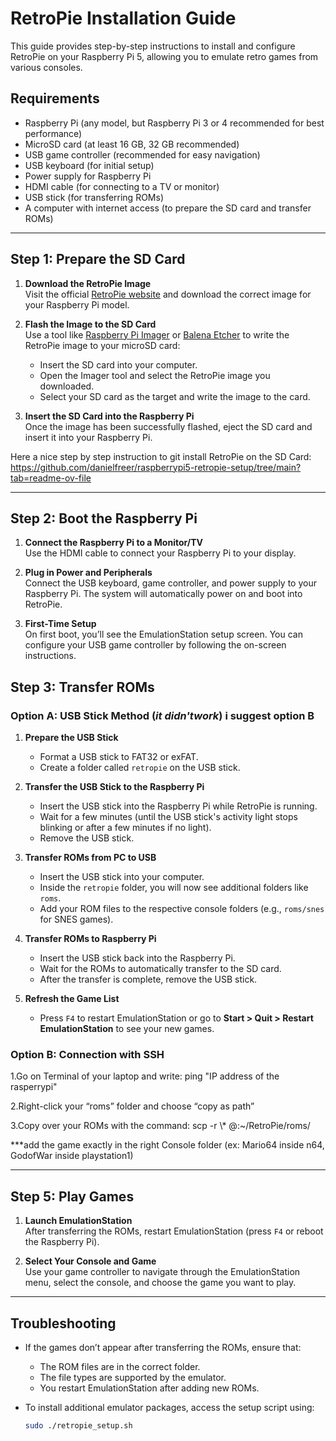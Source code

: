 # RetroPie Installation Guide

This guide provides step-by-step instructions to install and configure RetroPie on your Raspberry Pi 5, allowing you to emulate retro games from various consoles.

## Requirements

- Raspberry Pi (any model, but Raspberry Pi 3 or 4 recommended for best performance)
- MicroSD card (at least 16 GB, 32 GB recommended)
- USB game controller (recommended for easy navigation)
- USB keyboard (for initial setup)
- Power supply for Raspberry Pi
- HDMI cable (for connecting to a TV or monitor)
- USB stick (for transferring ROMs)
- A computer with internet access (to prepare the SD card and transfer ROMs)

---

## Step 1: Prepare the SD Card

1. **Download the RetroPie Image**  
   Visit the official [RetroPie website](https://retropie.org.uk/download/) and download the correct image for your Raspberry Pi model.

2. **Flash the Image to the SD Card**  
   Use a tool like [Raspberry Pi Imager](https://www.raspberrypi.com/software/) or [Balena Etcher](https://www.balena.io/etcher/) to write the RetroPie image to your microSD card:
   - Insert the SD card into your computer.
   - Open the Imager tool and select the RetroPie image you downloaded.
   - Select your SD card as the target and write the image to the card.

3. **Insert the SD Card into the Raspberry Pi**  
   Once the image has been successfully flashed, eject the SD card and insert it into your Raspberry Pi.

Here a nice step by step instruction to git install RetroPie on the SD Card: https://github.com/danielfreer/raspberrypi5-retropie-setup/tree/main?tab=readme-ov-file

---

## Step 2: Boot the Raspberry Pi

1. **Connect the Raspberry Pi to a Monitor/TV**  
   Use the HDMI cable to connect your Raspberry Pi to your display.
   
2. **Plug in Power and Peripherals**  
   Connect the USB keyboard, game controller, and power supply to your Raspberry Pi. The system will automatically power on and boot into RetroPie.

3. **First-Time Setup**  
   On first boot, you’ll see the EmulationStation setup screen. You can configure your USB game controller by following the on-screen instructions.


## Step 3: Transfer ROMs

### Option A: USB Stick Method (***it didn'twork***) i suggest option B

1. **Prepare the USB Stick**
   - Format a USB stick to FAT32 or exFAT.
   - Create a folder called `retropie` on the USB stick.

2. **Transfer the USB Stick to the Raspberry Pi**
   - Insert the USB stick into the Raspberry Pi while RetroPie is running.
   - Wait for a few minutes (until the USB stick's activity light stops blinking or after a few minutes if no light).
   - Remove the USB stick.

3. **Transfer ROMs from PC to USB**
   - Insert the USB stick into your computer.
   - Inside the `retropie` folder, you will now see additional folders like `roms`.
   - Add your ROM files to the respective console folders (e.g., `roms/snes` for SNES games).

4. **Transfer ROMs to Raspberry Pi**
   - Insert the USB stick back into the Raspberry Pi.
   - Wait for the ROMs to automatically transfer to the SD card.
   - After the transfer is complete, remove the USB stick.

5. **Refresh the Game List**
   - Press `F4` to restart EmulationStation or go to **Start > Quit > Restart EmulationStation** to see your new games.
  
### Option B: Connection with SSH

1.Go on Terminal of your laptop and write: ping "IP address of the rasperrypi"

2.Right-click your “roms” folder and choose “copy as path”

3.Copy over your ROMs with the command:   scp -r <roms folder path>\\* <username>@<pi ip address>:~/RetroPie/roms/

***add the game exactly in the right Console folder (ex: Mario64 inside n64, GodofWar inside playstation1)

---

## Step 5: Play Games

1. **Launch EmulationStation**  
   After transferring the ROMs, restart EmulationStation (press `F4` or reboot the Raspberry Pi).

2. **Select Your Console and Game**  
   Use your game controller to navigate through the EmulationStation menu, select the console, and choose the game you want to play.

---

## Troubleshooting

- If the games don’t appear after transferring the ROMs, ensure that:
  - The ROM files are in the correct folder.
  - The file types are supported by the emulator.
  - You restart EmulationStation after adding new ROMs.
  
- To install additional emulator packages, access the setup script using:
  ```bash
  sudo ./retropie_setup.sh
